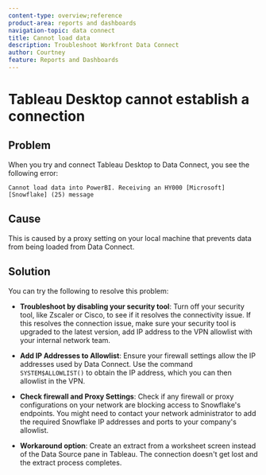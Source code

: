 ```yaml
---
content-type: overview;reference
product-area: reports and dashboards
navigation-topic: data connect
title: Cannot load data
description: Troubleshoot Workfront Data Connect
author: Courtney
feature: Reports and Dashboards
---
```


# Tableau Desktop cannot establish a connection

## Problem

When you try and connect Tableau Desktop to Data Connect, you see the following error:

`Cannot load data into PowerBI. Receiving an HY000 [Microsoft][Snowflake] (25) message`

## Cause

This is caused by a proxy setting on your local machine that prevents data from being loaded from Data Connect.



## Solution

You can try the following to resolve this problem:

* **Troubleshoot by disabling your security tool**: Turn off your security tool, like Zscaler or Cisco, to see if it resolves the connectivity issue. If this resolves the connection issue, make sure your security tool is upgraded to the latest version, add IP address to the VPN allowlist with your internal network team.

* **Add IP Addresses to Allowlist**: Ensure your firewall settings allow the IP addresses used by Data Connect. Use the command `SYSTEM$ALLOWLIST()` to obtain the IP address, which you can then allowlist in the VPN.

* **Check firewall and Proxy Settings**: Check if any firewall or proxy configurations on your network are blocking access to Snowflake's endpoints. You might need to contact your network administrator to add the required Snowflake IP addresses and ports to your company's allowlist.

* **Workaround option**: Create an extract from a worksheet screen instead of the Data Source pane in Tableau. The connection doesn't get lost and the extract process completes.

